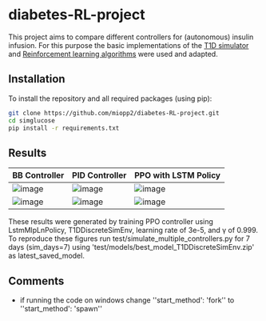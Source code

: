 # diabetes-RL-project

This project aims to compare different controllers for (autonomous) insulin infusion. For this purpose the basic implementations of the [T1D simulator](https://github.com/jxx123/simglucose) and [Reinforcement learning algorithms](https://github.com/MHamza-Y/Autonomous-Insulin-Infusion-Controller) were used and adapted. 

## Installation

To install the repository and all required packages (using pip): 
```bash
git clone https://github.com/miopp2/diabetes-RL-project.git
cd simglucose
pip install -r requirements.txt
```

## Results

| BB Controller | PID Controller | PPO with LSTM Policy |
| --- | --- | --- |
| ![image](https://github.com/miopp2/diabetes-RL-project/imgs_gh/BB_7_days_all.png) | ![image](https://github.com/miopp2/diabetes-RL-project/imgs_gh/PID_7_days_all.png) | ![image](https://github.com/miopp2/diabetes-RL-project/imgs_gh/PPO_7_days_all.png)|
| ![image](https://github.com/miopp2/diabetes-RL-project/imgs_gh/BB_bar_all.png) | ![image](https://github.com/miopp2/diabetes-RL-project/imgs_gh/PID_bar_all.png) | ![image](https://github.com/miopp2/diabetes-RL-project/imgs_gh/PID_bar_all.png) |

These results were generated by training PPO controller using LstmMlpLnPolicy, T1DDiscreteSimEnv, learning rate of 3e-5, and γ of 0.999. To reproduce these figures run test/simulate_multiple_controllers.py for 7 days (sim_days=7) using 'test/models/best_model_T1DDiscreteSimEnv.zip' as latest_saved_model.

## Comments
- if running the code on windows change ''start_method': 'fork'' to ''start_method': 'spawn''
